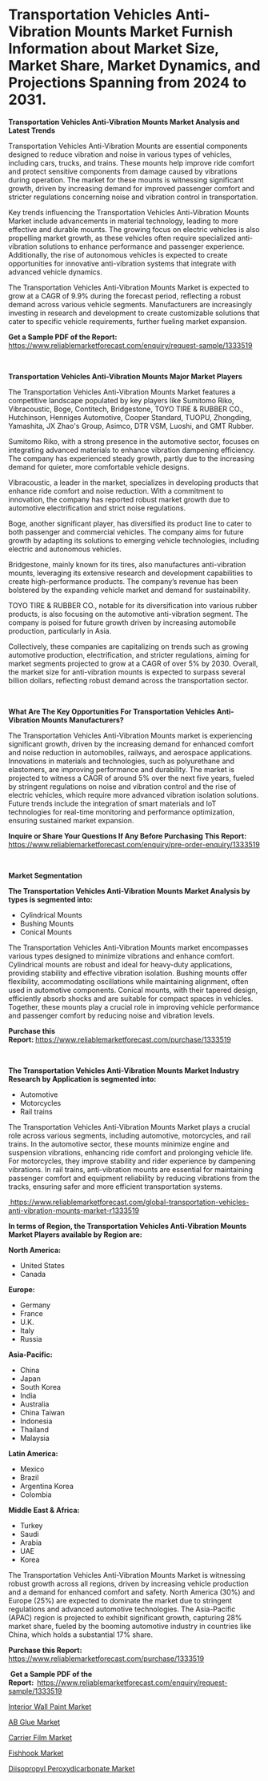 <p><h1>Transportation Vehicles Anti-Vibration Mounts Market Furnish Information about Market Size, Market Share, Market Dynamics, and Projections Spanning from 2024 to 2031.</h1></p><p><strong>Transportation Vehicles Anti-Vibration Mounts Market Analysis and Latest Trends</strong></p>
<p><p>Transportation Vehicles Anti-Vibration Mounts are essential components designed to reduce vibration and noise in various types of vehicles, including cars, trucks, and trains. These mounts help improve ride comfort and protect sensitive components from damage caused by vibrations during operation. The market for these mounts is witnessing significant growth, driven by increasing demand for improved passenger comfort and stricter regulations concerning noise and vibration control in transportation.</p><p>Key trends influencing the Transportation Vehicles Anti-Vibration Mounts Market include advancements in material technology, leading to more effective and durable mounts. The growing focus on electric vehicles is also propelling market growth, as these vehicles often require specialized anti-vibration solutions to enhance performance and passenger experience. Additionally, the rise of autonomous vehicles is expected to create opportunities for innovative anti-vibration systems that integrate with advanced vehicle dynamics.</p><p>The Transportation Vehicles Anti-Vibration Mounts Market is expected to grow at a CAGR of 9.9% during the forecast period, reflecting a robust demand across various vehicle segments. Manufacturers are increasingly investing in research and development to create customizable solutions that cater to specific vehicle requirements, further fueling market expansion.</p></p>
<p><strong>Get a Sample PDF of the Report:&nbsp;</strong> <a href="https://www.reliablemarketforecast.com/enquiry/request-sample/1333519?utm_campaign=1840&utm_medium=2&utm_source=Github&utm_content=ia&utm_term=12122024&utm_id=transportation-vehicles-anti-vibration-mounts">https://www.reliablemarketforecast.com/enquiry/request-sample/1333519</a></p>
<p>&nbsp;</p>
<p><strong>Transportation Vehicles Anti-Vibration Mounts Major Market Players</strong></p>
<p><p>The Transportation Vehicles Anti-Vibration Mounts Market features a competitive landscape populated by key players like Sumitomo Riko, Vibracoustic, Boge, Contitech, Bridgestone, TOYO TIRE & RUBBER CO., Hutchinson, Henniges Automotive, Cooper Standard, TUOPU, Zhongding, Yamashita, JX Zhao's Group, Asimco, DTR VSM, Luoshi, and GMT Rubber. </p><p>Sumitomo Riko, with a strong presence in the automotive sector, focuses on integrating advanced materials to enhance vibration dampening efficiency. The company has experienced steady growth, partly due to the increasing demand for quieter, more comfortable vehicle designs.</p><p>Vibracoustic, a leader in the market, specializes in developing products that enhance ride comfort and noise reduction. With a commitment to innovation, the company has reported robust market growth due to automotive electrification and strict noise regulations. </p><p>Boge, another significant player, has diversified its product line to cater to both passenger and commercial vehicles. The company aims for future growth by adapting its solutions to emerging vehicle technologies, including electric and autonomous vehicles.</p><p>Bridgestone, mainly known for its tires, also manufactures anti-vibration mounts, leveraging its extensive research and development capabilities to create high-performance products. The company’s revenue has been bolstered by the expanding vehicle market and demand for sustainability.</p><p>TOYO TIRE & RUBBER CO., notable for its diversification into various rubber products, is also focusing on the automotive anti-vibration segment. The company is poised for future growth driven by increasing automobile production, particularly in Asia.</p><p>Collectively, these companies are capitalizing on trends such as growing automotive production, electrification, and stricter regulations, aiming for market segments projected to grow at a CAGR of over 5% by 2030. Overall, the market size for anti-vibration mounts is expected to surpass several billion dollars, reflecting robust demand across the transportation sector.</p></p>
<p>&nbsp;</p>
<p><strong>What Are The Key Opportunities For Transportation Vehicles Anti-Vibration Mounts Manufacturers?</strong></p>
<p><p>The Transportation Vehicles Anti-Vibration Mounts market is experiencing significant growth, driven by the increasing demand for enhanced comfort and noise reduction in automobiles, railways, and aerospace applications. Innovations in materials and technologies, such as polyurethane and elastomers, are improving performance and durability. The market is projected to witness a CAGR of around 5% over the next five years, fueled by stringent regulations on noise and vibration control and the rise of electric vehicles, which require more advanced vibration isolation solutions. Future trends include the integration of smart materials and IoT technologies for real-time monitoring and performance optimization, ensuring sustained market expansion.</p></p>
<p><strong>Inquire or Share Your Questions If Any Before Purchasing This Report:</strong> <a href="https://www.reliablemarketforecast.com/enquiry/pre-order-enquiry/1333519?utm_campaign=1840&utm_medium=2&utm_source=Github&utm_content=ia&utm_term=12122024&utm_id=transportation-vehicles-anti-vibration-mounts">https://www.reliablemarketforecast.com/enquiry/pre-order-enquiry/1333519</a></p>
<p>&nbsp;</p>
<p><strong>Market Segmentation</strong></p>
<p><strong>The Transportation Vehicles Anti-Vibration Mounts Market Analysis by types is segmented into:</strong></p>
<p><ul><li>Cylindrical Mounts</li><li>Bushing Mounts</li><li>Conical Mounts</li></ul></p>
<p><p>The Transportation Vehicles Anti-Vibration Mounts market encompasses various types designed to minimize vibrations and enhance comfort. Cylindrical mounts are robust and ideal for heavy-duty applications, providing stability and effective vibration isolation. Bushing mounts offer flexibility, accommodating oscillations while maintaining alignment, often used in automotive components. Conical mounts, with their tapered design, efficiently absorb shocks and are suitable for compact spaces in vehicles. Together, these mounts play a crucial role in improving vehicle performance and passenger comfort by reducing noise and vibration levels.</p></p>
<p><strong>Purchase this Report:&nbsp;</strong><a href="https://www.reliablemarketforecast.com/purchase/1333519?utm_campaign=1840&utm_medium=2&utm_source=Github&utm_content=ia&utm_term=12122024&utm_id=transportation-vehicles-anti-vibration-mounts">https://www.reliablemarketforecast.com/purchase/1333519</a></p>
<p>&nbsp;</p>
<p><strong>The Transportation Vehicles Anti-Vibration Mounts Market Industry Research by Application is segmented into:</strong></p>
<p><ul><li>Automotive</li><li>Motorcycles</li><li>Rail trains</li></ul></p>
<p><p>The Transportation Vehicles Anti-Vibration Mounts Market plays a crucial role across various segments, including automotive, motorcycles, and rail trains. In the automotive sector, these mounts minimize engine and suspension vibrations, enhancing ride comfort and prolonging vehicle life. For motorcycles, they improve stability and rider experience by dampening vibrations. In rail trains, anti-vibration mounts are essential for maintaining passenger comfort and equipment reliability by reducing vibrations from the tracks, ensuring safer and more efficient transportation systems.</p></p>
<p><a href="https://www.reliablemarketforecast.com/global-transportation-vehicles-anti-vibration-mounts-market-r1333519?utm_campaign=1840&utm_medium=2&utm_source=Github&utm_content=ia&utm_term=12122024&utm_id=transportation-vehicles-anti-vibration-mounts">&nbsp;https://www.reliablemarketforecast.com/global-transportation-vehicles-anti-vibration-mounts-market-r1333519</a></p>
<p><strong>In terms of Region, the Transportation Vehicles Anti-Vibration Mounts Market Players available by Region are:</strong></p>
<p>
    <p> <strong> North America: </strong>
        <ul>
            <li>United States</li>
            <li>Canada</li>
        </ul>
        </p> 
    <p> <strong> Europe: </strong>
        <ul>
            <li>Germany</li>
            <li>France</li>
            <li>U.K.</li>
            <li>Italy</li>
            <li>Russia</li>
        </ul>
        </p> 
    <p> <strong> Asia-Pacific: </strong>
        <ul>
            <li>China</li>
            <li>Japan</li>
            <li>South Korea</li>
            <li>India</li>
            <li>Australia</li>
            <li>China Taiwan</li>
            <li>Indonesia</li>
            <li>Thailand</li>
            <li>Malaysia</li>
        </ul>
        </p> 
    <p> <strong> Latin America: </strong>
        <ul>
            <li>Mexico</li>
            <li>Brazil</li>
            <li>Argentina Korea</li>
            <li>Colombia</li>
        </ul>
        </p> 
    <p> <strong> Middle East & Africa: </strong>
        <ul>
            <li>Turkey</li>
            <li>Saudi</li>
            <li>Arabia</li>
            <li>UAE</li>
            <li>Korea</li>
        </ul>
    </p>
    </p>
<p><p>The Transportation Vehicles Anti-Vibration Mounts Market is witnessing robust growth across all regions, driven by increasing vehicle production and a demand for enhanced comfort and safety. North America (30%) and Europe (25%) are expected to dominate the market due to stringent regulations and advanced automotive technologies. The Asia-Pacific (APAC) region is projected to exhibit significant growth, capturing 28% market share, fueled by the booming automotive industry in countries like China, which holds a substantial 17% share.</p></p>
<p><strong>Purchase this Report: </strong><a href="https://www.reliablemarketforecast.com/purchase/1333519?utm_campaign=1840&utm_medium=2&utm_source=Github&utm_content=ia&utm_term=12122024&utm_id=transportation-vehicles-anti-vibration-mounts">https://www.reliablemarketforecast.com/purchase/1333519</a></p>
<p>&nbsp;<strong>Get a Sample PDF of the Report:&nbsp;&nbsp;</strong><a href="https://www.reliablemarketforecast.com/enquiry/request-sample/1333519?utm_campaign=1840&utm_medium=2&utm_source=Github&utm_content=ia&utm_term=12122024&utm_id=transportation-vehicles-anti-vibration-mounts">https://www.reliablemarketforecast.com/enquiry/request-sample/1333519</a></p>
<p><strong></strong></p>
<p><p><a href="https://www.linkedin.com/pulse/interior-wall-paint-market-projections-2024-2031-growing-44-cagr-g9apc?utm_campaign=1840&utm_medium=2&utm_source=Github&utm_content=ia&utm_term=12122024&utm_id=transportation-vehicles-anti-vibration-mounts">Interior Wall Paint Market</a></p><p><a href="https://www.linkedin.com/pulse/ab-glue-market-overview-2024-2031-projected-144-cagr-growth-gxtic?utm_campaign=1840&utm_medium=2&utm_source=Github&utm_content=ia&utm_term=12122024&utm_id=transportation-vehicles-anti-vibration-mounts">AB Glue Market</a></p><p><a href="https://www.linkedin.com/pulse/navigating-carrier-film-market-through-2024-2031showing-significant-3npoc?utm_campaign=1840&utm_medium=2&utm_source=Github&utm_content=ia&utm_term=12122024&utm_id=transportation-vehicles-anti-vibration-mounts">Carrier Film Market</a></p><p><a href="https://www.linkedin.com/pulse/fishhook-market-trends-detailed-study-its-segmentation-analyzing-ww6ye?utm_campaign=1840&utm_medium=2&utm_source=Github&utm_content=ia&utm_term=12122024&utm_id=transportation-vehicles-anti-vibration-mounts">Fishhook Market</a></p><p><a href="https://www.linkedin.com/pulse/diisopropyl-peroxydicarbonate-market-forecast-global-trends-afi9c?utm_campaign=1840&utm_medium=2&utm_source=Github&utm_content=ia&utm_term=12122024&utm_id=transportation-vehicles-anti-vibration-mounts">Diisopropyl Peroxydicarbonate Market</a></p></p>